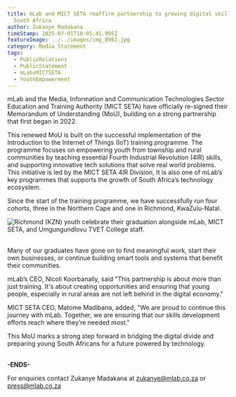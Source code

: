 ```yaml
---
title: mLab and MICT SETA reaffirm partnership to growing digital skills in
  South Africa
author: Zukanye Madakana
timeStamp: 2025-07-01T10:05:41.995Z
featureImage: ../../images/img_8983.jpg
category: Media Statement
tags:
  - PublicRelations
  - PublicStatement
  - mLabxMICTSETA
  - YouthEmpowerment
---
```

mLab and the Media, Information and Communication Technologies Sector Education and Training Authority (MICT SETA) have officially re-signed their Memorandum of Understanding (MoU), building on a strong partnership that first began in 2022.

This renewed MoU is built on the successful implementation of the Introduction to the Internet of Things (IoT) training programme. The programme focuses on empowering youth from township and rural communities by teaching essential Fourth Industrial Revolution (4IR) skills, and supporting innovative tech solutions that solve real world problems. This initiative is led by the MICT SETA 4IR Division, It is also one of mLab’s key programmes that supports the growth of South Africa’s technology ecosystem.

Since the start of the training programme, we have successfully run four cohorts, three in the Northern Cape and one in Richmond, KwaZulu-Natal.

![](../../images/img_7608.jpg "Richmond (KZN) youth celebrate their graduation alongside mLab, MICT SETA, and Umgungundlovu TVET College staff.")

\
Many of our graduates have gone on to find meaningful work, start their own businesses, or continue building smart tools and systems that benefit their communities.

mLab’s CEO, Nicoli Koorbanally, said "This partnership is about more than just training. It's about creating opportunities and ensuring that young people, especially in rural areas are not left behind in the digital economy."

MICT SETA CEO, Matome Madibana, added, "We are proud to continue this journey with mLab. Together, we are ensuring that our skills development efforts reach where they’re needed most."

This MoU marks a strong step forward in bridging the digital divide and preparing young South Africans for a future powered by technology.

\
**\-ENDS-**

For enquiries contact Zukanye Madakana at zukanye@mlab.co.za or press@mlab.co.za